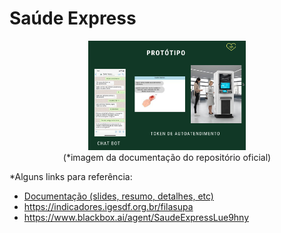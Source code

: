 <h1>Saúde Express</h1>

<p align="center">
<img src=./imgs/proto.png width="50%"></br>
(*imagem da documentação do repositório oficial)
</p>

*Alguns links para referência: 

- <a href="https://github.com/First-Health-Hack/Saude-Express/tree/main/Documentacao"> Documentação (slides, resumo, detalhes, etc)</a>
- <a href="https://indicadores.igesdf.org.br/filasupa/"> https://indicadores.igesdf.org.br/filasupa</a>
- <a href="https://www.blackbox.ai/agent/SaudeExpressLue9hny">https://www.blackbox.ai/agent/SaudeExpressLue9hny</a>

